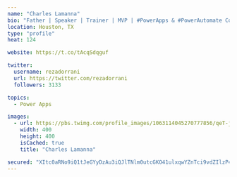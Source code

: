 ```yaml
---
name: "Charles Lamanna"
bio: "Father | Speaker | Trainer | MVP | #PowerApps & #PowerAutomate Community Super User | YouTuber Right-pointing triangle http://youtube.com/c/rezadorrani | Learn - Share - Clockwise rightwards and leftwards open circle arrows"
location: Houston, TX
type: "profile"
heat: 124

website: https://t.co/tAcqSdqguf

twitter:
  username: rezadorrani
  url: https://twitter.com/rezadorrani
  followers: 3133

topics:
  - Power Apps

images:
  - url: https://pbs.twimg.com/profile_images/1063114045270777856/qeT-jpWr_400x400.jpg
    width: 400
    height: 400
    isCached: true
    title: "Charles Lamanna"

secured: "XItc0aRNo9iQ1tJeGYyDzAu3iQJlTNlm0utcGKO41ulxqwYZnTci9vdZIlzP4nP6zMgaes6Gm2plYZitYHueWLxcb3loH0Z8w4/5V3y67L+LZKG+ZXcuepf1kVF/1aCVvEzhDXMccDd/UDNoSH/8fB85+YwgCav4Ww7N0jht9WWT+xTljGAgitQjjTRgYS3hRrQ7P8nff1iILJSDQqhsJ2WlDs4PuiTTDiJKUa0Da39TvknYpTSTShrqWfyEeWZL+rym3Hcwec6htGxV+A8I+D1hA86l4/JZMBsNev9Jy8bJQojO5eLmbhQZYXzSxMN/kqDz3C7E+YDAv4fHOEABhzhJyk61tarR6S0eniM9K7wMG4scYkw6MPPOSnAoLFUM/Jyq+CD6brHdT0E8GSGzTQMqxdWHxN8K5nGniG/6k9g=;oXal2VWzNLSXitJ9UmAFng=="
---
```


